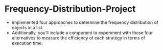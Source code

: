 # Frequency-Distribution-Project
- implemented four approaches to determine the frequency distribution of objects in a list. 
- Additionally, you’ll include a component to experiment with those four alternatives to measure the efficiency of each strategy in terms of execution time.
